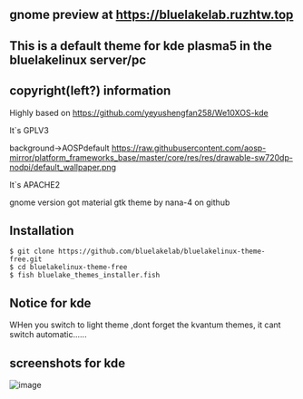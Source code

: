 ## gnome preview at https://bluelakelab.ruzhtw.top
## This is a default theme for kde plasma5 in the bluelakelinux server/pc

## copyright(left?) information

Highly based on https://github.com/yeyushengfan258/We10XOS-kde

It`s GPLV3

background->AOSPdefault
https://raw.githubusercontent.com/aosp-mirror/platform_frameworks_base/master/core/res/res/drawable-sw720dp-nodpi/default_wallpaper.png

It`s APACHE2

gnome version got material gtk theme by nana-4 on github
## Installation
```
$ git clone https://github.com/bluelakelab/bluelakelinux-theme-free.git
$ cd bluelakelinux-theme-free
$ fish bluelake_themes_installer.fish
```

## Notice for kde
WHen you switch to light theme ,dont forget the kvantum themes, it cant switch automatic......

## screenshots for kde

![image](https://github.com/bluelakelab/bluelakelinux-theme-free/raw/main/screenshot/fl.png)
